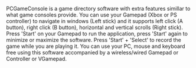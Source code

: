 PCGameConsole is a game directory software with extra features simillar to what game consoles provide. You can use your Gamepad (Xbox or PS controller) to navigate in windows (Left stick) and it supports left click (A button), right click (B button), horizontal and vertical scrolls (Right stick). Press 'Start' on your Gamepad to run the application, press 'Start' again to minimize or maximize the software. Press 'Start' + 'Select' to record the game while you are playing it. You can use your PC, mouse and keyboard free using this software accompanied by a wireless/wired Gamepad or Controller or VGamepad. 
